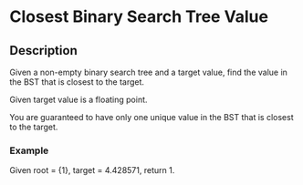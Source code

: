 # Closest Binary Search Tree Value

## Description

Given a non-empty binary search tree and a target value, find the value in the BST that is closest to the target.

Given target value is a floating point.

You are guaranteed to have only one unique value in the BST that is closest to the target.

### Example

Given root = {1}, target = 4.428571, return 1.
